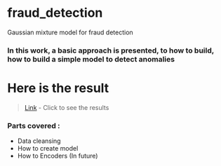 # fraud_detection
Gaussian mixture model for fraud detection 
### In this work, a basic approach is presented, to how to build, how to build a simple model to detect anomalies
# Here is the result

> [Link](http://nbviewer.jupyter.org/github/saurbkumar/fraud_detection/blob/master/Credit%20Card%20Fraud%20Detection.ipynb) - Click to see the results

### Parts covered : 
* Data cleansing
* How to create model
* How to Encoders (In future)
